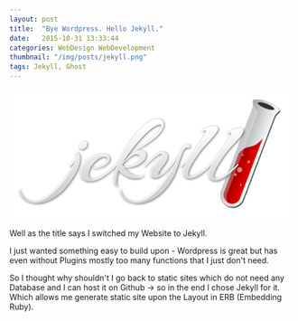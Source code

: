```yaml
---
layout: post
title:  "Bye Wordpress. Hello Jekyll."
date:   2015-10-31 13:33:44
categories: WebDesign WebDevelopment
thumbnail: "/img/posts/jekyll.png"
tags: Jekyll, Ghost
---
```


![Jekyll](/img/posts/jekyll.png)

Well as the title says I switched my Website to Jekyll.

I just wanted something easy to build upon - Wordpress is great but has even without Plugins mostly too many functions that I just don't need.
<!--more-->
So I thought why shouldn't I go back to static sites which do not need any Database and I can host it on Github -> so in the end I chose Jekyll for it.
Which allows me generate static site upon the Layout in ERB (Embedding Ruby).
